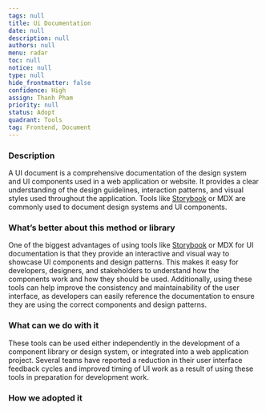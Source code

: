 ```yaml
---
tags: null
title: Ui Documentation
date: null
description: null
authors: null
menu: radar
toc: null
notice: null
type: null
hide_frontmatter: false
confidence: High
assign: Thanh Pham
priority: null
status: Adopt
quadrant: Tools
tag: Frontend, Document
---
```


<!-- table_of_contents d0878c8c-e206-41a2-bf67-f22427c17bde -->

### Description

A UI document is a comprehensive documentation of the design system and UI components used in a web application or website. It provides a clear understanding of the design guidelines, interaction patterns, and visual styles used throughout the application. Tools like [Storybook](https://storybook.js.org/) or MDX are commonly used to document design systems and UI components.

### What’s better about this method or library

One of the biggest advantages of using tools like [Storybook](https://storybook.js.org/) or MDX for UI documentation is that they provide an interactive and visual way to showcase UI components and design patterns. This makes it easy for developers, designers, and stakeholders to understand how the components work and how they should be used. Additionally, using these tools can help improve the consistency and maintainability of the user interface, as developers can easily reference the documentation to ensure they are using the correct components and design patterns.

### What can we do with it

These tools can be used either independently in the development of a component library or design system, or integrated into a web application project. Several teams have reported a reduction in their user interface feedback cycles and improved timing of UI work as a result of using these tools in preparation for development work.

### How we adopted it


<!-- child_database dd72a14c-8d8c-41a3-aa55-6e89ccd6ddfb -->
